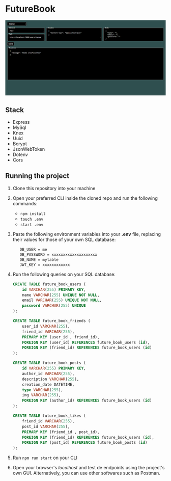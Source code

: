 # FutureBook

![](FutureBook.png)

## Stack

* Express
* MySql
* Knex
* Uuid
* Bcrypt
* JsonWebToken
* Dotenv
* Cors

## Running the project

1. Clone this repository into your machine
1. Open your preferred CLI inside the cloned repo and run the following commands:
    * `npm install` 
    * `touch .env`
    * `start .env`
1. Paste the following environment variables into your **.env** file, replacing their values for those of your own SQL database:

   ```DB_HOST = myhost.com
      DB_USER = me
      DB_PASSWORD = xxxxxxxxxxxxxxxxxxxx
      DB_NAME = mytable      
      JWT_KEY = xxxxxxxxxxxx
   ```

1. Run the following queries on your SQL database:
   
   ```SQL
   CREATE TABLE future_book_users (
       id VARCHAR(255) PRIMARY KEY,
       name VARCHAR(255) UNIQUE NOT NULL,
       email VARCHAR(255) UNIQUE NOT NULL,
       password VARCHAR(255) UNIQUE
   );
   ```
   
   ```SQL
   CREATE TABLE future_book_friends (
       user_id VARCHAR(255),
       friend_id VARCHAR(255),
       PRIMARY KEY (user_id , friend_id),
       FOREIGN KEY (user_id) REFERENCES future_book_users (id),
       FOREIGN KEY (friend_id) REFERENCES future_book_users (id)
   );
   ```
   
   ```SQL
   CREATE TABLE future_book_posts (
       id VARCHAR(255) PRIMARY KEY,
       author_id VARCHAR(255),
       description VARCHAR(255),
       creation_date DATETIME,
       type VARCHAR(255),
       img VARCHAR(255),
       FOREIGN KEY (author_id) REFERENCES future_book_users (id)
   );
   ```
   
   ```SQL
   CREATE TABLE future_book_likes (
       friend_id VARCHAR(255),
       post_id VARCHAR(255),
       PRIMARY KEY (friend_id , post_id),
       FOREIGN KEY (friend_id) REFERENCES future_book_users (id),
       FOREIGN KEY (post_id) REFERENCES future_book_posts (id)
   );
   ```
1. Run `npm run start` on your CLI
1. Open your browser's *localhost* and test de endpoints using the project's own GUI. Alternatively, you can use other softwares such as Postman.



